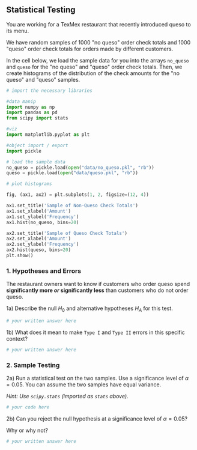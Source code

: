 ## Statistical Testing

You are working for a TexMex restaurant that recently introduced queso to its menu.

We have random samples of 1000 "no queso" order check totals and 1000 "queso" order check totals for orders made by different customers.

In the cell below, we load the sample data for you into the arrays `no_queso` and `queso` for the "no queso" and "queso" order check totals. Then, we create histograms of the distribution of the check amounts for the "no queso" and "queso" samples. 


```python
# import the necessary libraries

#data manip
import numpy as np
import pandas as pd 
from scipy import stats

#viz
import matplotlib.pyplot as plt

#object import / export
import pickle
```


```python
# load the sample data 
no_queso = pickle.load(open("data/no_queso.pkl", "rb"))
queso = pickle.load(open("data/queso.pkl", "rb"))

# plot histograms

fig, (ax1, ax2) = plt.subplots(1, 2, figsize=(12, 4))

ax1.set_title('Sample of Non-Queso Check Totals')
ax1.set_xlabel('Amount')
ax1.set_ylabel('Frequency')
ax1.hist(no_queso, bins=20)

ax2.set_title('Sample of Queso Check Totals')
ax2.set_xlabel('Amount')
ax2.set_ylabel('Frequency')
ax2.hist(queso, bins=20)
plt.show()
```

### 1. Hypotheses and Errors

The restaurant owners want to know if customers who order queso spend **significantly more *or* significantly less** than customers who do not order queso.

1a) Describe the null $H_{0}$ and alternative hypotheses $H_{A}$ for this test.


```python
# your written answer here
```

1b) What does it mean to make `Type I` and `Type II` errors in this specific context?


```python
# your written answer here
```

### 2. Sample Testing

2a) Run a statistical test on the two samples. Use a significance level of $\alpha = 0.05$. You can assume the two samples have equal variance. 

_Hint: Use `scipy.stats` (imported as `stats` above)._


```python
# your code here 
```

2b) Can you reject the null hypothesis at a significance level of $\alpha = 0.05$?  

Why or why not?


```python
# your written answer here
```
